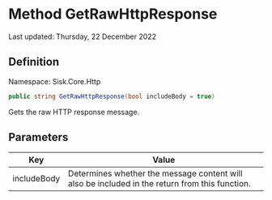 # Method GetRawHttpResponse
Last updated: Thursday, 22 December 2022

## Definition
Namespace: Sisk.Core.Http

```csharp
public string GetRawHttpResponse(bool includeBody = true)
```

Gets the raw HTTP response message.

## Parameters

| Key | Value |
| --- | --- |
| includeBody | Determines whether the message content will also be included in the return from this function. | 

